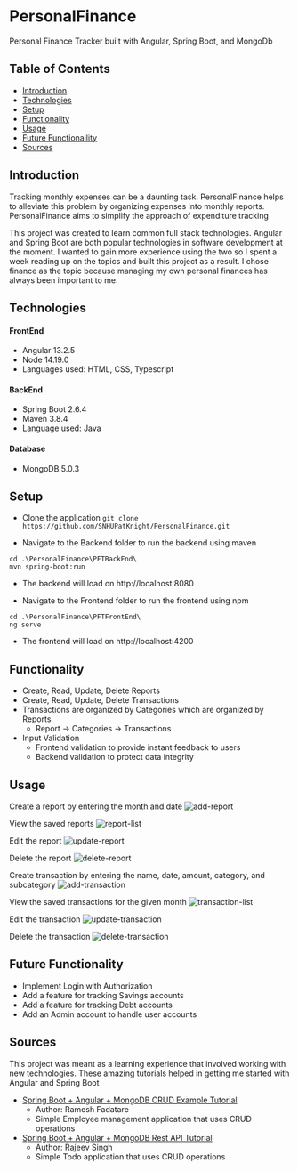 # PersonalFinance
Personal Finance Tracker built with Angular, Spring Boot, and MongoDb

## Table of Contents
* [Introduction](#Introduction)
* [Technologies](#Technologies)
* [Setup](#Setup)
* [Functionality](#Functionality)
* [Usage](#Usage)
* [Future Functionaility](#Future-Functionaility)
* [Sources](#Sources)

## Introduction
Tracking monthly expenses can be a daunting task. PersonalFinance helps to alleviate this problem by organizing expenses into monthly reports. PersonalFinance aims to simplify the approach of expenditure tracking

This project was created to learn common full stack technologies. Angular and Spring Boot are both popular technologies in software development at the moment. I wanted to gain more experience using the two so I spent a week reading up on the topics and built this project as a result. I chose finance as the topic because managing my own personal finances has always been important to me. 

## Technologies
#### FrontEnd
* Angular 13.2.5
* Node 14.19.0
* Languages used: HTML, CSS, Typescript
#### BackEnd
* Spring Boot 2.6.4
* Maven 3.8.4
* Language used: Java
#### Database
* MongoDB 5.0.3

## Setup
* Clone the application
`git clone https://github.com/SNHUPatKnight/PersonalFinance.git`

* Navigate to the Backend folder to run the backend using maven
```
cd .\PersonalFinance\PFTBackEnd\
mvn spring-boot:run
```
* The backend will load on http://localhost:8080

* Navigate to the Frontend folder to run the frontend using npm
```
cd .\PersonalFinance\PFTFrontEnd\
ng serve
```
* The frontend will load on http://localhost:4200

## Functionality
* Create, Read, Update, Delete Reports
* Create, Read, Update, Delete Transactions
* Transactions are organized  by Categories which are organized  by Reports
     * Report -> Categories -> Transactions
* Input Validation
     * Frontend validation to provide instant feedback to users
     * Backend validation to protect data integrity

## Usage 
Create a report by entering the month and date
![add-report](https://user-images.githubusercontent.com/82788581/158025173-bfcadf29-e62c-4b05-92d3-60c7f1d65aab.png)

View the saved reports
![report-list](https://user-images.githubusercontent.com/82788581/158025183-5a3f0da0-0373-4b5e-9888-e977fc714ec3.png)

Edit the report
![update-report](https://user-images.githubusercontent.com/82788581/158025192-dc242929-2c3e-4155-939b-365d3f647b4d.png)

Delete the report
![delete-report](https://user-images.githubusercontent.com/82788581/158025200-28656907-01f8-49b3-ac53-c00be1d72129.png)

Create transaction by entering the name, date, amount, category, and subcategory
![add-transaction](https://user-images.githubusercontent.com/82788581/158025207-1ece5f26-452d-4c7b-a382-63b3aff8c5e7.png)

View the saved transactions for the given month
![transaction-list](https://user-images.githubusercontent.com/82788581/158025219-55696b3e-6757-4350-880d-4606692ca8bf.png)

Edit the transaction
![update-transaction](https://user-images.githubusercontent.com/82788581/158025226-1d7694b3-dc0d-46aa-a8d7-ecaca70d39f0.png)

Delete the transaction
![delete-transaction](https://user-images.githubusercontent.com/82788581/158025238-996564d9-2e3b-43bf-a1ab-d7b3d8215d77.png)

## Future Functionality
* Implement Login with Authorization
* Add a feature for tracking Savings accounts
* Add a feature for tracking Debt accounts
* Add an Admin account to handle user accounts

## Sources
This project was meant as a learning experience that involved working with new technologies. These amazing tutorials helped in getting me started with Angular and Spring Boot
* [Spring Boot + Angular + MongoDB CRUD Example Tutorial](https://www.javaguides.net/2019/12/spring-boot-angular-mongodb-crud-example-tutorial.html)
     * Author: Ramesh Fadatare
     * Simple Employee management application that uses CRUD operations
* [Spring Boot + Angular + MongoDB Rest API Tutorial](https://www.callicoder.com/spring-boot-mongodb-angular-js-rest-api-tutorial/)
     * Author: Rajeev Singh
     * Simple Todo application that uses CRUD operations
